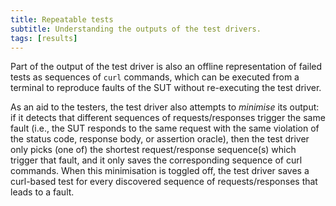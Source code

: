 ```yaml
---
title: Repeatable tests
subtitle: Understanding the outputs of the test drivers.
tags: [results]
---
```



Part of the output of the test driver is also an offline representation of failed tests as sequences of `curl` commands, which can be executed from a terminal to reproduce faults of the SUT without re-executing the test driver.

As an aid to the testers, the test driver also attempts to *minimise* its output: if it detects that different sequences of requests/responses trigger the same fault (i.e., the SUT responds to the same request with the same violation of the status code, response body, or assertion oracle), then the test driver only picks (one of) the shortest request/response sequence(s) which trigger that fault, and it only saves the corresponding sequence of curl commands. When this minimisation is toggled off, the test driver saves a curl-based test for every discovered sequence of requests/responses that leads to a fault.